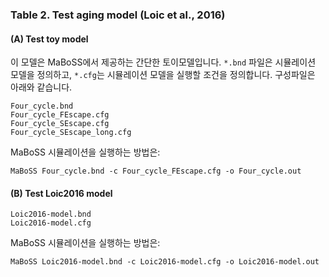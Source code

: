 ### Table 2. Test aging model (Loic et al., 2016)
#### (**A**) Test toy model 
이 모델은 MaBoSS에서 제공하는 간단한 토이모델입니다. `*.bnd` 파일은 시뮬레이션 모델을 정의하고, `*.cfg`는 시뮬레이션 모델을 실행할 조건을 정의합니다. 구성파일은 아래와 같습니다. 

```
Four_cycle.bnd
Four_cycle_FEscape.cfg
Four_cycle_SEscape.cfg
Four_cycle_SEscape_long.cfg
```

MaBoSS 시뮬레이션을 실행하는 방법은: 

```
MaBoSS Four_cycle.bnd -c Four_cycle_FEscape.cfg -o Four_cycle.out
```

#### (**B**) Test Loic2016 model

```
Loic2016-model.bnd
Loic2016-model.cfg
```

MaBoSS 시뮬레이션을 실행하는 방법은: 

```
MaBoSS Loic2016-model.bnd -c Loic2016-model.cfg -o Loic2016-model.out
```

